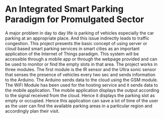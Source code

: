 # An Integrated Smart Parking Paradigm for Promulgated Sector 
A major problem in day to day life is parking of vehicles especially the car parking at an appropriate place. And this issue indirectly leads to traffic congestion. This project presents the basic concept of using server or cloud based smart parking services in smart cities as an important application of the Internet of Things paradigm. This system will be accessible through a mobile app or through the webpage provided and can be used to monitor or find the empty slots in that area. The project works in three modules. The first module is the IR sensor and the Ultra sonic sensor that senses the presence of vehicles every two sec and sends information to the Arduino. The Arduino sends data to the cloud using the GSM module. The WiFi Module has been used for the hosting service and it sends data to the mobile application. The mobile application displays the output according to the signal received from the cloud. Hence it displays the parking slot as empty or occupied. Hence this application can save a lot of time of the user as the user can find the available parking areas in a particular region and accordingly plan their visit.
